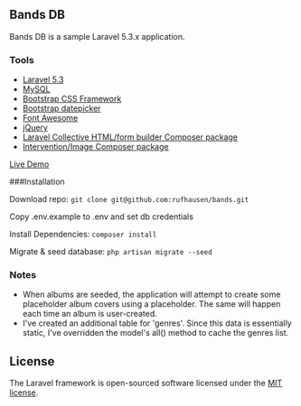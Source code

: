 
 
## Bands DB

Bands DB is a sample Laravel 5.3.x application.

### Tools
- [Laravel 5.3](https://laravel.com)
- [MySQL](https://www.mysql.com/)
- [Bootstrap CSS Framework](http://getbootstrap.com/)
- [Bootstrap datepicker](https://github.com/uxsolutions/bootstrap-datepicker)
- [Font Awesome](http://fontawesome.io/)
- [jQuery](http://jquery.com/)
- [Laravel Collective HTML/form builder Composer package](https://github.com/LaravelCollective)
- [Intervention/Image Composer package](https://github.com/Intervention/image)

[Live Demo](http://bands.rufserver.com)

###Installation

Download repo:
```git clone git@github.com:rufhausen/bands.git```

Copy .env.example to .env and set db credentials

Install Dependencies:
```composer install```

Migrate & seed database: 
```php artisan migrate --seed```

### Notes  
- When albums are seeded, the application will attempt to create some placeholder album covers using a placeholder. The same will happen each time an album is user-created.
- I've created an additional table for 'genres'. Since this data is essentially static, I've overridden the model's all() method to cache the genres list.


## License

The Laravel framework is open-sourced software licensed under the [MIT license](http://opensource.org/licenses/MIT).
